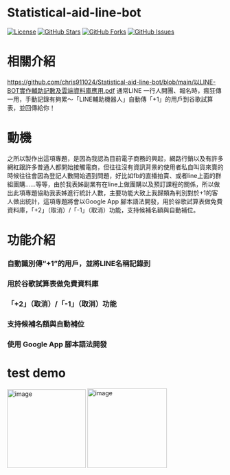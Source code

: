 # Statistical-aid-line-bot

[![License](https://img.shields.io/badge/License-MIT-blue.svg)](LICENSE)
[![GitHub Stars](https://img.shields.io/github/stars/chris911024/Statistical-aid-line-bot?style=flat&label=Stars)](https://github.com/chris911024/Statistical-aid-line-bot/stargazers)
[![GitHub Forks](https://img.shields.io/github/forks/chris911024/Statistical-aid-line-bot?style=flat&label=Forks)](https://github.com/chris911024/Statistical-aid-line-bot/network/members)
[![GitHub Issues](https://img.shields.io/github/issues/chris911024/Statistical-aid-line-bot?style=flat&label=Issues)](https://github.com/chris911024/Statistical-aid-line-bot/issues)

# 相關介紹
https://github.com/chris911024/Statistical-aid-line-bot/blob/main/以LINE-BOT實作輔助記數及雲端資料庫應用.pdf
通常LINE 一行人開團、報名時，瘋狂傳一用，手動記錄有夠累～「LINE輔助機器人」自動傳「+1」的用戶到谷歌試算表，並回傳給你！
# 動機
之所以製作出這項專題，是因為我認為目前電子商務的興起，網路行銷以及有許多網紅跟許多普通人都開始接觸電商，但往往沒有資訊背景的使用者私自叫貨來賣的時候往往會因為登記人數開始遇到問題，好比如fb的直播拍賣、或者line上面的群組團購……等等，由於我表姊副業有在line上做團購以及預訂課程的關係，所以做出此項專題協助我表姊進行統計人數，主要功能大致上我歸類為判別對於+1的客人做出統計，這項專題將會以Google App 腳本語法開發，用於谷歌試算表做免費資料庫，「+2」（取消）/「-1」（取消）功能，支持候補名額與自動補位。
# 功能介紹
### 自動識別傳“+1”的用戶，並將LINE名稱記錄到
### 用於谷歌試算表做免費資料庫
### 「+2」（取消）/「-1」（取消）功能
### 支持候補名額與自動補位
### 使用 Google App 腳本語法開發
# test demo
<img width="183" alt="image" src="https://user-images.githubusercontent.com/67829896/200508351-a6f88a19-92d0-4ff2-8a40-baac7b21fcde.png">
<img width="185" alt="image" src="https://user-images.githubusercontent.com/67829896/200508400-83eb2da8-b1ca-47f0-86a7-57159393083f.png">


